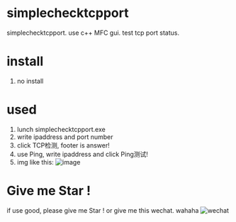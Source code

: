 # simplechecktcpport
simplechecktcpport. use c++ MFC gui. test tcp port status.

# install
1. no install

# used
1. lunch simplechecktcpport.exe
2. write ipaddress and port number
3. click TCP检测, footer is answer!
4. use Ping, write ipaddress and click Ping测试!
5. img like this:
![image](https://github.com/xiandayayaya/simplechecktcpport/assets/130331081/b59fe2e5-8a88-4b89-8bc1-326282727b6d)

# Give me Star !
if use good, please give me Star !
or give me this wechat. wahaha
![wechat](https://github.com/xiandayayaya/simplechecktcpport/assets/130331081/5cd988a0-c1a7-427a-a9d4-fc1e935d17d7)
